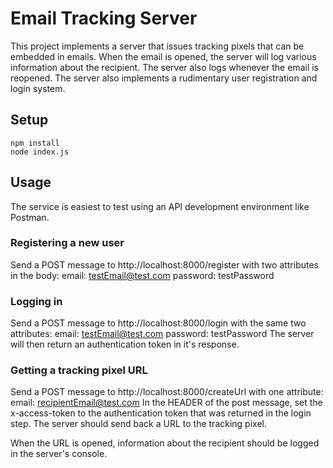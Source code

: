 # Email Tracking Server
This project implements a server that issues tracking pixels that can be embedded in emails. When the email is opened, the server will log various information about the recipient. The server also logs whenever the email is reopened.
The server also implements a rudimentary user registration and login system.

## Setup
```
npm install
node index.js
```

## Usage
The service is easiest to test using an API development environment like Postman.

### Registering a new user
Send a POST message to http://localhost:8000/register with two attributes in the body:
email: testEmail@test.com
password: testPassword

### Logging in
Send a POST message to http://localhost:8000/login with the same two attributes:
email: testEmail@test.com
password: testPassword
The server will then return an authentication token in it's response.

### Getting a tracking pixel URL
Send a POST message to http://localhost:8000/createUrl with one attribute:
email: recipientEmail@test.com
In the HEADER of the post message, set the x-access-token to the authentication token that was returned in the login step.
The server should send back a URL to the tracking pixel.

When the URL is opened, information about the recipient should be logged in the server's console.
